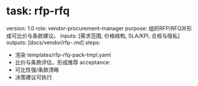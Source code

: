 # task: rfp-rfq

version: 1.0
role: vendor-procurement-manager
purpose: 组织RFP/RFQ并形成可比价与条款建议。
inputs: [需求范围, 价格结构, SLA/KPI, 合规与隐私]
outputs: [docs/vendor/rfp-<project>.md]
steps:

- 渲染 templates/rfp-rfq-pack-tmpl.yaml
- 比价与条款评估，形成推荐
  acceptance:
- 可比性强/条款清晰
- 决策建议可执行

